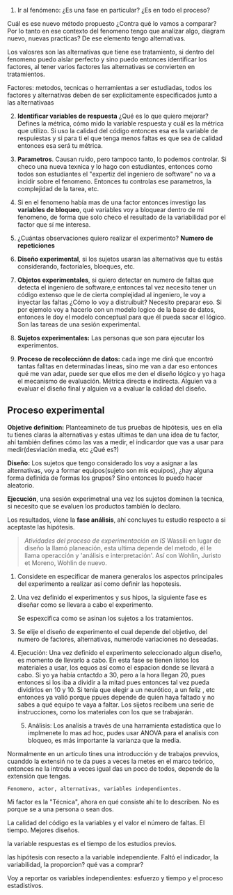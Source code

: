 1. Ir al fenómeno:
	    ¿Es una fase en particular?
	    ¿Es en todo el proceso?

Cuál es ese nuevo método propuesto ¿Contra qué lo vamos a comparar?
Por lo tanto en ese contexto del fenomeno tengo que analizar algo, diagram nuevo, nuevas practicas? De ese elemento tengo alternativas.

Los valosres son las alternativas que tiene ese tratamiento, si dentro del fenomeno puedo aislar perfecto y sino puedo entonces identificar los factores, al tener varios factores las alternativas se convierten en tratamientos.

Factores: metodos, tecnicas o herramientas a ser estudiadas, todos los factores y alternativas deben de ser explicitamente especificados junto a las alternativaas

2. **Identificar variables de respuesta** ¿Qué es lo que quiero mejorar? 
Defines la métrica, cómo mido la variable respuesta y cuál es la métrica que utilizo. Si uso la calidad del código entonces esa es la variable de respuiestas y si para ti el que tenga menos faltas es que sea de calidad entonces esa será tu métrica.

3. **Parametros**. Causan ruido, pero tampoco tanto, lo podemos controlar. Si checo una nueva texnica y lo hago con estudiantes, entonces como todos son estudiantes el "expertiz del ingeniero de software" no va a incidir sobre el fenomeno. Entonces tu controlas ese parametros, la complejidad de la tarea, etc.
   
4. Si en el fenomeno había mas de una factor entonces investigo las **variables de bloqueo**, qué variables voy a bloquear dentro de mi fenomeno, de forma que solo checo el resultado de la variabilidad por el factor que sí me interesa.

5. ¿Cuántas observaciones quiero realizar el experimento? **Numero de repeticiones**

6. **Diseño experimental**, si los sujetos usaran las alternativas que tu estás considerando, factoriales, bloeques, etc.
   
7. **Objetos experimentales**, si quiero detectar en numero de faltas que detecta el ingeniero de software,e entonces tal vez necesito tener un código extenso que le de cierta complejidad al ingeniero, le voy a inyectar las faltas ¿Cómo lo voy a distruibuit? Necesito preparar eso. Si por ejemolo voy a hacerlo con un modelo logico de la base de datos, entonces le doy el modelo conceptual para que él pueda sacar el lógico. Son las tareas de una sesión experimental.

8. **Sujetos experimentales:** Las personas que son para ejecutar los experimentos.
   
9. **Proceso de recolecciónn de datos:** cada inge me dirá que encontró tantas falltas en determinadas lineas, sino me van a dar eso entonces qué me van adar, puede ser que ellos me den el diseño lógico y yo haga el mecanismo de evaluación. Métrica directa e indirecta. Alguien va a evaluar el diseño final y alguien va a evaluar la calidad del diseño.

## Proceso experimental 

**Objetive definition:** Planteamineto de tus pruebas de hipótesis, ues en ella tu tienes claras la alternativas y estas ultimas te dan una idea de tu factor, ahí también defines cómo las vas a medir, el indicardor que vas a usar para medir(desviación media, etc ¿Qué es?)

**Diseño:** Los sujetos que tengo considerado los voy a asignar a las alternativas, voy a formar equipos(sujeto son mis equipos), ¿hay alguna forma definida de formas los grupos? Sino entonces lo puedo hacer aleatorio.

**Ejecución**, una sesión experimetnal una vez los sujetos dominen la tecnica, si necesito que se evaluen los productos también lo declaro.

Los resultados, viene la **fase análisis**, ahí concluyes tu estudio respecto a si aceptaste las hipótesis.

> *Atividades del proceso de experimentación en IS*
>Wassili en lugar de diseño la llamó planeación, esta ultima depende del metodo, él le llama operacción y 'análisis e interpretación'. Así con Wohlin, Juristo et Moreno, Wohlin de nuevo.

1. Considete en especificar de manera generalos los aspectos principales del experimento a realizar así como definir las hopotesis.
   
2. Una vez definido el experimentos y sus hipos, la siguiente fase es diseñar como se llevara a cabo el experimento.
   
   Se espexcifica como se asinan los sujetos a los tratamientos.
   
3. Se elije el diseño de experimento el cual depende del objetivo, del numero de factores, alternativas, numerode variaciones no deseadas.

4. Ejecución: Una vez definido el experimento seleccionado algun diseño, es momento de llevarlo a cabo. En esta fase se tienen listos los materiales a usar, los equos así como el espacion donde se llevará a cabo. Si yo ya había cntactdo a 30, pero a la hora llegan 20, pues entonces si los iba a dividir a la mitad pues entonces tal vez pueda dividirlos en 10 y 10. Si tenía que elegir a un neurótico, a un feliz , etc entonces ya valió porque ppues depende de quien haya faltado y no sabes a qué equipo te vaya a faltar. Los sijetos recibem una serie de instrucciones, como los materiales con los que se trabajarán.
   
   5. Análisis: Los analisis a través de una harramienta estadistica que lo implmenete lo mas ad hoc, pudes usar ANOVA para el analisis con bloqueo, es más importante la varianza que la media.

Normalmente en un articulo tines una introducción y de trabajos prevvios, cuanddo la extensiń no te da pues a veces la metes en el marco teórico, entonces ne la introdu a veces igual das un poco de todos, depende de la extensión que tengas.

	Fenomeno, actor, alternativas, variables independientes.

Mi factor es la "Técnica", ahora en qué consiste ahí te lo describen. No es porque se a una persona o sean dos. 

La calidad del código es la variables y el valor el número de faltas.
El tiempo.
Mejores diseños.

la variable respuestas es el tiempo de los estudios previos.

las hipótesis con resecto a la variable independiente. Faltó el indicador, la variabilidad, la proporcion? qué vas a comprar?

Voy a reportar os variables independientes: esfuerzo y tiempo y el proceso estadistivos.
